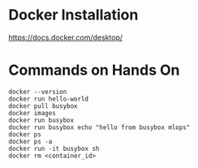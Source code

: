# Docker Installation

https://docs.docker.com/desktop/

# Commands on Hands On

```
docker --version
docker run hello-world
docker pull busybox
docker images
docker run busybox
docker run busybox echo "hello from busybox mlops"
docker ps
docker ps -a
docker run -it busybox sh
docker rm <container_id>
```